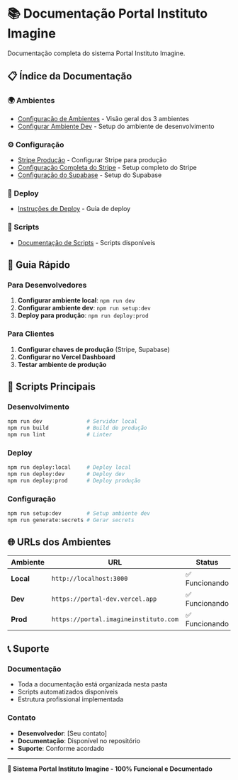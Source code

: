 # 📚 Documentação Portal Instituto Imagine

Documentação completa do sistema Portal Instituto Imagine.

## 📋 Índice da Documentação

### **🌍 Ambientes**
- [Configuração de Ambientes](ambientes/AMBIENTES.md) - Visão geral dos 3 ambientes
- [Configurar Ambiente Dev](ambientes/CONFIGURAR_DEV.md) - Setup do ambiente de desenvolvimento

### **⚙️ Configuração**
- [Stripe Produção](configuracao/STRIPE_PRODUCAO.md) - Configurar Stripe para produção
- [Configuração Completa do Stripe](configuracao/CONFIGURACAO_STRIPE_COMPLETA.md) - Setup completo do Stripe
- [Configuração do Supabase](configuracao/CONFIGURACAO_SUPABASE.md) - Setup do Supabase

### **🚀 Deploy**
- [Instruções de Deploy](deploy/DEPLOY.md) - Guia de deploy

### **📜 Scripts**
- [Documentação de Scripts](scripts/README.md) - Scripts disponíveis

## 🎯 Guia Rápido

### **Para Desenvolvedores**
1. **Configurar ambiente local**: `npm run dev`
2. **Configurar ambiente dev**: `npm run setup:dev`
3. **Deploy para produção**: `npm run deploy:prod`

### **Para Clientes**
1. **Configurar chaves de produção** (Stripe, Supabase)
2. **Configurar no Vercel Dashboard**
3. **Testar ambiente de produção**

## 🔧 Scripts Principais

### **Desenvolvimento**
```bash
npm run dev              # Servidor local
npm run build            # Build de produção
npm run lint             # Linter
```

### **Deploy**
```bash
npm run deploy:local     # Deploy local
npm run deploy:dev       # Deploy dev
npm run deploy:prod      # Deploy produção
```

### **Configuração**
```bash
npm run setup:dev        # Setup ambiente dev
npm run generate:secrets # Gerar secrets
```

## 🌐 URLs dos Ambientes

| Ambiente | URL | Status |
|----------|-----|--------|
| **Local** | `http://localhost:3000` | ✅ Funcionando |
| **Dev** | `https://portal-dev.vercel.app` | ✅ Funcionando |
| **Prod** | `https://portal.imagineinstituto.com` | ✅ Funcionando |

## 📞 Suporte

### **Documentação**
- Toda a documentação está organizada nesta pasta
- Scripts automatizados disponíveis
- Estrutura profissional implementada

### **Contato**
- **Desenvolvedor**: [Seu contato]
- **Documentação**: Disponível no repositório
- **Suporte**: Conforme acordado

---

**🎯 Sistema Portal Instituto Imagine - 100% Funcional e Documentado**
